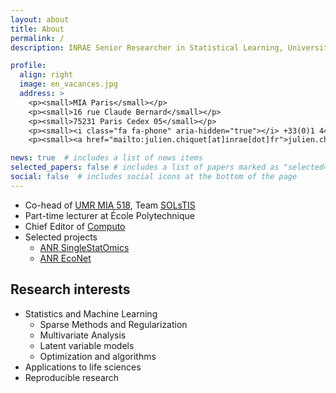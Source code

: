 ```yaml
---
layout: about
title: About
permalink: /
description: INRAE Senior Researcher in Statistical Learning, Université Paris-Saclay, AgroParisTech, INRAE

profile:
  align: right
  image: en_vacances.jpg
  address: >
    <p><small>MIA Paris</small></p>
    <p><small>16 rue Claude Bernard</small></p>
    <p><small>75231 Paris Cedex 05</small></p>
    <p><small><i class="fa fa-phone" aria-hidden="true"></i> +33(0)1 44 08 18 39</small></p>
    <p><small><a href="mailto:julien.chiquet[at]inrae[dot]fr">julien.chiquet[at]inrae[dot]fr</a</small></p>

news: true  # includes a list of news items
selected_papers: false # includes a list of papers marked as "selected={true}"
social: false  # includes social icons at the bottom of the page
---
```


- Co-head of <a href="https://www6.inrae.fr/mia-paris">UMR MIA 518</a>, Team [SOLsTIS](https://www6.inrae.fr/mia-paris/Equipes/SOLsTIS)
- Part-time lecturer at École Polytechnique
- Chief Editor of [Computo](https://computo.sfds.asso.fr/)
- Selected projects
  - [ANR SingleStatOmics](https://anr-singlestatomics.pages.math.cnrs.fr/)
  - [ANR EcoNet](http://cmatias.perso.math.cnrs.fr/ANR_EcoNet.html)

## Research interests

- Statistics and Machine Learning
   - Sparse Methods and Regularization
   - Multivariate Analysis
   - Latent variable models
   - Optimization and algorithms
- Applications to life sciences
- Reproducible research

<!--
More on this can be found in my Habilitation à diriger les recherches.

Here is a full academic CV (April 2020).
-->
